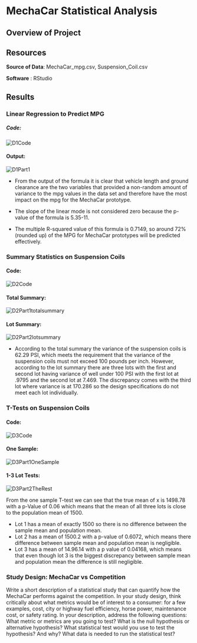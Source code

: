# MechaCar Statistical Analysis

## Overview of Project

## Resources

**Source of Data**: MechaCar_mpg.csv, Suspension_Coil.csv

**Software** : RStudio




## Results

### Linear Regression to Predict MPG

##### Code:
![D1Code](https://user-images.githubusercontent.com/82983000/128601180-22b32e26-c6a1-4ec5-b0c6-dccfff11a633.png)

#### Output: 
![D1Part1](https://user-images.githubusercontent.com/82983000/128601196-93afa870-6cba-4cd1-b349-fdecc006d48d.png)


- From the output of the formula it is clear that vehicle length and ground clearance are the two variables that provided a non-random amount of variance to the mpg values in the data set and therefore have the most impact on the mpg for the MechaCar prototype. 

- The slope of the linear mode is not considered zero because the p-value of the formula is 5.35-11.

- The multiple R-squared value of this formula is 0.7149, so around 72% (rounded up) of the MPG for MechaCar prototypes will be predicted effectively. 

### Summary Statistics on Suspension Coils

#### Code: 
![D2Code](https://user-images.githubusercontent.com/82983000/128601646-2106b9b8-1f4d-4c18-b5be-ada7655985fc.png)

#### Total Summary:
![D2Part1totalsummary](https://user-images.githubusercontent.com/82983000/128601662-6004cdc6-8bd5-468a-805a-eaba449815b5.png)


#### Lot Summary: 
![D2Part2lotsummary](https://user-images.githubusercontent.com/82983000/128601665-36785b01-6b20-46c8-84ca-2e7009f15d73.png)

- According to the total summary the variance of the suspension coils is 62.29 PSI, which meets the requirement that the variance of the suspension coils must not exceed 100 pounds per inch. However, according to the lot summary there are three lots with the first and second lot having variance of well under 100 PSI with the first lot at  .9795 and the second lot at 7.469. The discrepancy comes with the third lot where variance is at 170.286 so the design specifications do not meet each lot individually. 



### T-Tests on Suspension Coils


#### Code: 
![D3Code](https://user-images.githubusercontent.com/82983000/128602034-06528031-b722-4146-ad08-ff4354007559.png)


#### One Sample: 

![D3Part1OneSample](https://user-images.githubusercontent.com/82983000/128602046-9019fa1c-5a24-4fb7-b0c0-188f51149967.png)


#### 1-3 Lot Tests: 

![D3Part2TheRest](https://user-images.githubusercontent.com/82983000/128602062-bc9aa52e-2763-4a9f-9bb3-8b632e752ff9.png)

From the one sample T-test we can see that the true mean of x is 1498.78 with a p-Value of 0.06 which means that the mean of all three lots is close to the population mean of 1500. 

- Lot 1 has a mean of exactly 1500 so there is no difference between the sample mean and population mean.
- Lot 2 has a mean of 1500.2 with a p-value of 0.6072, which means there difference between sample mean and population mean is negligible.
- Lot 3 has a mean of 14.96.14 with a p value of 0.04168, which means that even though lot 3 is the biggest discrepancy between sample mean and population mean the difference is still negligible. 


### Study Design: MechaCar vs Competition

Write a short description of a statistical study that can quantify how the MechaCar performs against the competition. In your study design, think critically about what metrics would be of interest to a consumer: for a few examples, cost, city or highway fuel efficiency, horse power, maintenance cost, or safety rating.
In your description, address the following questions:
What metric or metrics are you going to test?
What is the null hypothesis or alternative hypothesis?
What statistical test would you use to test the hypothesis? And why?
What data is needed to run the statistical test?



